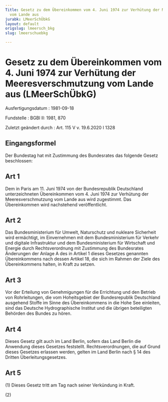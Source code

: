 ```yaml
---
Title: Gesetz zu dem Übereinkommen vom 4. Juni 1974 zur Verhütung der Meeresverschmutzung
  vom Lande aus
jurabk: LMeerSchÜbkG
layout: default
origslug: lmeersch_bkg
slug: lmeerschuebkg

---
```


# Gesetz zu dem Übereinkommen vom 4. Juni 1974 zur Verhütung der Meeresverschmutzung vom Lande aus (LMeerSchÜbkG)

Ausfertigungsdatum
:   1981-09-18

Fundstelle
:   BGBl II: 1981, 870

Zuletzt geändert durch
:   Art. 115 V v. 19.6.2020 I 1328


## Eingangsformel

Der Bundestag hat mit Zustimmung des Bundesrates das folgende Gesetz beschlossen:


## Art 1

Dem in Paris am 11. Juni 1974 von der Bundesrepublik Deutschland unterzeichneten Übereinkommen vom 4. Juni 1974 zur Verhütung der Meeresverschmutzung vom Lande aus wird zugestimmt. Das Übereinkommen wird nachstehend veröffentlicht.


## Art 2

Das Bundesministerium für Umwelt, Naturschutz und nukleare Sicherheit wird ermächtigt, im Einvernehmen mit dem Bundesministerium für Verkehr und digitale Infrastruktur und dem Bundesministerium für Wirtschaft und Energie durch Rechtsverordnung mit Zustimmung des Bundesrates Änderungen der Anlage A des in Artikel 1 dieses Gesetzes genannten Übereinkommens nach dessen Artikel 18, die sich im Rahmen der Ziele des Übereinkommens halten, in Kraft zu setzen.


## Art 3

Vor der Erteilung von Genehmigungen für die Errichtung und den Betrieb von Rohrleitungen, die vom Hoheitsgebiet der Bundesrepublik Deutschland ausgehend Stoffe im Sinne des Übereinkommens in die Hohe See einleiten, sind das Deutsche Hydrographische Institut und die übrigen beteiligten Behörden des Bundes zu hören.


## Art 4

Dieses Gesetz gilt auch im Land Berlin, sofern das Land Berlin die Anwendung dieses Gesetzes feststellt. Rechtsverordnungen, die auf Grund dieses Gesetzes erlassen werden, gelten im Land Berlin nach § 14 des Dritten Überleitungsgesetzes.


## Art 5

(1) Dieses Gesetz tritt am Tag nach seiner Verkündung in Kraft.

(2)

